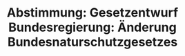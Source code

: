 ---
abstimmung:
  abstimmung: 5
  bundestagssitzung: 137
  datum: 19. Dezember 2019
  legislaturperiode: 19
categories:
- Todo
data:
- title: Abstimmungsergebnis 20191219_5-data.pdf
  url: /res/2021-btw/abstimmungsergebnisse/20191219_5-data.pdf
- title: Abstimmungsergebnis 20191219_5_xls-data.xlsx
  url: /res/2021-btw/abstimmungsergebnisse/20191219_5_xls-data.xlsx
- title: Abstimmungsergebnis 20191219_5_xls-data.csv
  url: /res/2021-btw/abstimmungsergebnisse/csv/20191219_5_xls-data.csv
documents:
- local: /res/2021-btw/drucksachen/10899.pdf
  title: Drucksache 19/10899
  url: https://dip21.bundestag.de/dip21/btd/19/108/1910899.pdf
- local: /res/2021-btw/drucksachen/13289.pdf
  title: Drucksache 19/13289
  url: https://dip21.bundestag.de/dip21/btd/19/132/1913289.pdf
- local: /res/2021-btw/drucksachen/16148.pdf
  title: Drucksache 19/16148
  url: https://dip21.bundestag.de/dip21/btd/19/161/1916148.pdf
ergebnis:
  AfD:
    enthaltung: 0
    gesamt: 90
    ja: 0
    nein: 75
    nichtabgegeben: 15
    ungueltig: 0
  Bündnis 90/Die Grünen:
    enthaltung: 63
    gesamt: 67
    ja: 0
    nein: 0
    nichtabgegeben: 4
    ungueltig: 0
  Die Linke:
    enthaltung: 1
    gesamt: 69
    ja: 54
    nein: 0
    nichtabgegeben: 14
    ungueltig: 0
  FDP:
    enthaltung: 0
    gesamt: 80
    ja: 0
    nein: 71
    nichtabgegeben: 9
    ungueltig: 0
  cdu/csu:
    enthaltung: 0
    gesamt: 246
    ja: 0
    nein: 230
    nichtabgegeben: 16
    ungueltig: 0
  file: 20191219_5_xls-data.xlsx
  fraktionslos:
    enthaltung: 1
    gesamt: 5
    ja: 1
    nein: 1
    nichtabgegeben: 2
    ungueltig: 0
  spd:
    enthaltung: 0
    gesamt: 152
    ja: 0
    nein: 132
    nichtabgegeben: 20
    ungueltig: 0
layout: abstimmung
links:
- title: Link zu bundestag.de
  url: https://www.bundestag.de/parlament/plenum/abstimmung/abstimmung?id=648
preview: 'Deutscher Bundestag


  137. Sitzung des Deutschen Bundestages

  am Donnerstag, 19. Dezember 2019


  Endgültiges Ergebnis der Namentlichen Abstimmung Nr. 5


  Entschließungsantrag der Abgeordneten Dr. Kirsten Tackmann, Ralph Lenkert, Dr. Gesine

  Lötzsch, weiterer Abgeordneter und der Fraktion DIE LINKE.

  Entwurf eines Zweiten Gesetzes zur Änderung des Bundesnaturschutzgesetzes

  - Drucksachen 19/10899, 19/13289, 19/16148 und 16151 -'
tags:
- Todo
title: 'Abstimmung: Gesetzentwurf Bundesregierung: Änderung Bundesnaturschutzgesetzes'
---
